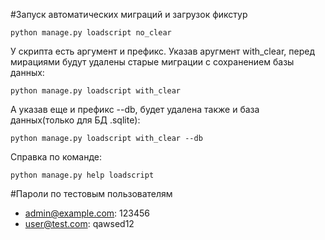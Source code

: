 #Запуск автоматических миграций и загрузок фикстур
```
python manage.py loadscript no_clear
```
У скрипта есть аргумент и префикс. Указав аругмент with_clear, перед мирациями будут удалены старые миграции с сохранением базы данных:
```
python manage.py loadscript with_clear
```
А указав еще и префикс --db, будет удалена также и база данных(только для БД .sqlite):
```
python manage.py loadscript with_clear --db
```
Справка по команде:
```
python manage.py help loadscript
```

#Пароли по тестовым пользователям
 - admin@example.com: 123456
 - user@test.com: qawsed12